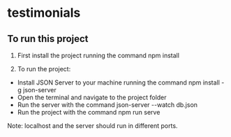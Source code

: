# testimonials

## To run this project

1. First install the project running the command npm install

2. To run the project:
 - Install JSON Server to your machine running the command npm install -g json-server
 - Open the terminal and navigate to the project folder
 - Run the server with the command json-server --watch db.json
 - Run the project with the command npm run serve

 Note: localhost and the server should run in different ports.
